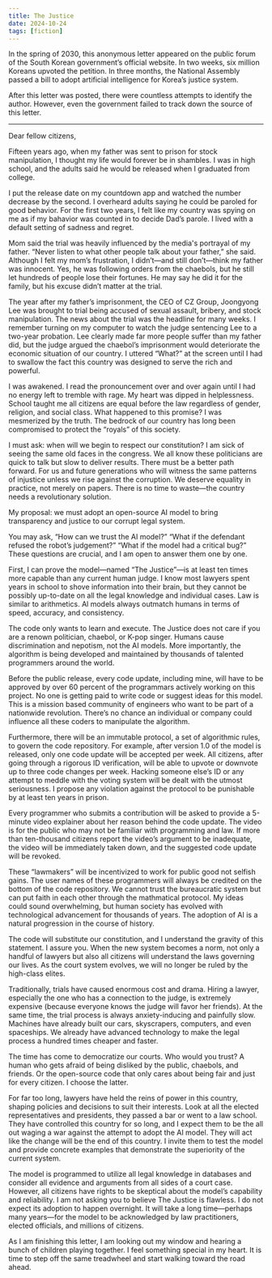 ```yaml
---
title: The Justice
date: 2024-10-24
tags: [fiction]
---
```


In the spring of 2030, this anonymous letter appeared on the public forum of the South Korean government’s official website. In two weeks, six million Koreans upvoted the petition. In three months, the National Assembly passed a bill to adopt artificial intelligence for Korea’s justice system.

After this letter was posted, there were countless attempts to identify the author. However, even the government failed to track down the source of this letter.

---
 
Dear fellow citizens,

Fifteen years ago, when my father was sent to prison for stock manipulation, I thought my life would forever be in shambles. I was in high school, and the adults said he would be released when I graduated from college.

I put the release date on my countdown app and watched the number decrease by the second. I overheard adults saying he could be paroled for good behavior. For the first two years, I felt like my country was spying on me as if my bahavior was counted in to decide Dad’s parole. I lived with a default setting of sadness and regret.

Mom said the trial was heavily influenced by the media's portrayal of my father. “Never listen to what other people talk about your father,” she said. Although I felt my mom’s frustration, I didn’t—and still don’t—think my father was innocent. Yes, he was following orders from the chaebols, but he still let hundreds of people lose their fortunes. He may say he did it for the family, but his excuse didn’t matter at the trial.

The year after my father’s imprisonment, the CEO of CZ Group, Joongyong Lee was brought to trial being accused of sexual assault, bribery, and stock manipulation. The news about the trial was the headline for many weeks. I remember turning on my computer to watch the judge sentencing Lee to a two-year probation. Lee clearly made far more people suffer than my father did, but the judge argued the chaebol’s imprisonment would deteriorate the economic situation of our country. I uttered “What?” at the screen until I had to swallow the fact this country was designed to serve the rich and powerful. 

I was awakened. I read the pronouncement over and over again until I had no energy left to tremble with rage. My heart was dipped in helplessness. School taught me all citizens are equal before the law regardless of gender, religion, and social class. What happened to this promise? I was mesmerized by the truth. The bedrock of our country has long been compromised to protect the “royals” of this society.

I must ask: when will we begin to respect our constitution? I am sick of seeing the same old faces in the congress. We all know these politicians are quick to talk but slow to deliver results. There must be a better path forward. For us and future generations who will witness the same patterns of injustice unless we rise against the corruption. We deserve equality in practice, not merely on papers. There is no time to waste—the country needs a revolutionary solution.

My proposal: we must adopt an open-source AI model to bring transparency and justice to our corrupt legal system. 

You may ask, “How can we trust the AI model?” “What if the defendant refused the robot’s judgement?” “What if the model had a critical bug?” These questions are crucial, and I am open to answer them one by one.

First, I can prove the model—named “The Justice”—is at least ten times more capable than any current human judge. I know most lawyers spent years in school to shove information into their brain, but they cannot be possibly up-to-date on all the legal knowledge and individual cases. Law is similar to arithmetics. Al models always outmatch humans in terms of speed, accuracy, and consistency. 

The code only wants to learn and execute. The Justice does not care if you are a renown politician, chaebol, or K-pop singer. Humans cause discrimination and nepotism, not the AI models. More importantly, the algorithm is being developed and maintained by thousands of talented programmers around the world.

Before the public release, every code update, including mine, will have to be approved by over 60 percent of the programmars actively working on this project. No one is getting paid to write code or suggest ideas for this model. This is a mission based community of engineers who want to be part of a nationwide revolution. There’s no chance an individual or company could influence all these coders to manipulate the algorithm.

Furthermore, there will be an immutable protocol, a set of algorithmic rules, to govern the code repository. For example, after version 1.0 of the model is released, only one code update will be accepted per week. All citizens, after going through a rigorous ID verification, will be able to upvote or downvote up to three code changes per week. Hacking someone else’s ID or any attempt to meddle with the voting system will be dealt with the utmost seriousness. I propose any violation against the protocol to be punishable by at least ten years in prison.

Every programmer who submits a contribution will be asked to provide a 5-minute video explainer about her reason behind the code update. The video is for the public who may not be familiar with programming and law. If more than ten-thousand citizens report the video’s argument to be inadequate, the video will be immediately taken down, and the suggested code update will be revoked.

These “lawmakers” will be incentivized to work for public good not selfish gains. The user names of these programmers will always be credited on the bottom of the code repository. We cannot trust the bureaucratic system but can put faith in each other through the mathmatical protocol. My ideas could sound overwhelming, but human society has evolved with technological advancement for thousands of years. The adoption of AI is a natural progression in the course of history.

The code will substitute our constitution, and I understand the gravity of this statement. I assure you. When the new system becomes a norm, not only a handful of lawyers but also all citizens will understand the laws governing our lives. As the court system evolves, we will no longer be ruled by the high-class elites.

Traditionally, trials have caused enormous cost and drama. Hiring a lawyer, especially the one who has a connection to the judge, is extremely expensive (because everyone knows the judge will favor her friends). At the same time, the trial process is always anxiety-inducing and painfully slow. Machines have already built our cars, skyscrapers, computers, and even spaceships. We already have advanced technology to make the legal process a hundred times cheaper and faster.  

The time has come to democratize our courts. Who would you trust? A human who gets afraid of being disliked by the public, chaebols, and friends. Or the open-source code that only cares about being fair and just for every citizen. I choose the latter.

For far too long, lawyers have held the reins of power in this country, shaping policies and decisions to suit their interests. Look at all the elected representatives and presidents, they passed a bar or went to a law school. They have controlled this country for so long, and I expect them to be the all out waging a war against the attempt to adopt the AI model. They will act like the change will be the end of this country. I invite them to test the model and provide concrete examples that demonstrate the superiority of the current system.

The model is programmed to utilize all legal knowledge in databases and consider all evidence and arguments from all sides of a court case. However, all citizens have rights to be skeptical about the model’s capability and reliability. I am not asking you to believe The Justice is flawless. I do not expect its adoption to happen overnight. It will take a long time—perhaps many years—for the model to be acknowledged by law practitioners, elected officials, and millions of citizens.

As I am finishing this letter, I am looking out my window and hearing a bunch of children playing together. I feel something special in my heart. It is time to step off the same treadwheel and start walking toward the road ahead.